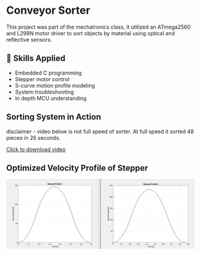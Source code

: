 # Conveyor Sorter

This project was part of the mechatronics class, it utilized an ATmega2560 and L298N motor driver to sort objects by material using optical and reflective sensors.

## 🚀 Skills Applied
- Embedded C programming
- Stepper motor control
- S-curve motion profile modeling
- System troubleshooting
- In depth MCU understanding

## Sorting System in Action
disclaimer - video below is not full speed of sorter. At full speed it sorted 48 pieces in 26 seconds.

[Click to download video](https://github.com/oscaroregan/portfolio/raw/main/conveyor-sorter/IMG_1470.mov)

<!--## S-Curve Motion Code
[Click to view S-Curve Motion Code](stepper_acceleration.m)-->

## Optimized Velocity Profile of Stepper
![Click to view velocity profile](velocity_profiles.png)

